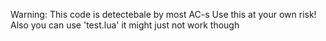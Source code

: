 Warning:
This code is detectebale by most AC-s
Use this at your own risk!
Also you can use 'test.lua' it might just not work though
